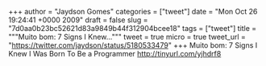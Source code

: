 
+++
author = "Jaydson Gomes"
categories = ["tweet"]
date = "Mon Oct 26 19:24:41 +0000 2009"
draft = false
slug = "7d0aa0b23bc52621d83a9849b44f312904bcee18"
tags = ["tweet"]
title = """Muito bom: 7 Signs I Knew..."""
tweet = true
micro = true
tweet_url = "https://twitter.com/jaydson/status/5180533479"
+++
Muito bom: 7 Signs I Knew I Was Born To Be a Programmer 
http://tinyurl.com/yjhdrf8
